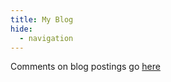 ```yaml
---
title: My Blog
hide:
  - navigation
---
```

Comments on blog postings go [here](https://github.com/sachapan/sachapan.github.io/discussions/1)
